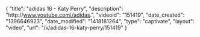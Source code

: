 {
    "title": "adidas 16 - Katy Perry",
    "description": "http:\/\/www.youtube.com\/adidas.",
    "videoid": "151419",
    "date_created": "1396646923",
    "date_modified": "1418181264",
    "type": "captivate",
    "layout": "video",
    "url": "\/v\/adidas-16-katy-perry\/151419"
}